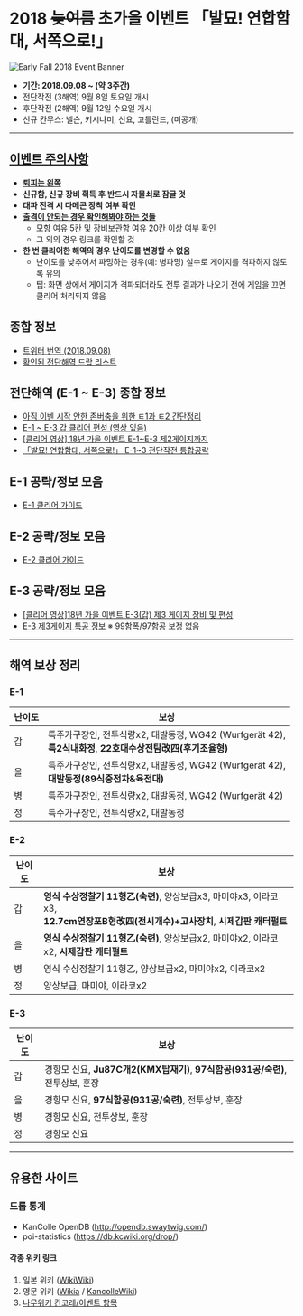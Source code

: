 # 2018 ~~늦여름~~ 초가을 이벤트 「발묘! 연합함대, 서쪽으로!」

![Early Fall 2018 Event Banner](https://github.com/WolfgangKurz/KanColle-Gallery-Noti/raw/master/Assets/ev20180908.gif)

- **기간: 2018.09.08 ~ (약 3주간)**
- 전단작전 (3해역)  9월 8일 토요일 개시
- 후단작전 (2해역)  9월 12일 수요일 개시
- 신규 칸무스: 넬슨, 키시나미, 신요, 고틀란드, (미공개)

------------------------
## [**이벤트 주의사항**](http://gall.dcinside.com/kancolle/7474907)
  - [**퇴피는 왼쪽**](http://gall.dcinside.com/kancolle/4941142)
  - **신규함, 신규 장비 획득 후 반드시 자물쇠로 잠글 것**
  - **대파 진격 시 다메콘 장착 여부 확인**
  - [**출격이 안되는 경우 확인해봐야 하는 것들**](http://gall.dcinside.com/kancolle/6856985)
    - 모항 여유 5칸 및 장비보관함 여유 20칸 이상 여부 확인
    - 그 외의 경우 링크를 확인할 것
  - **한 번 클리어한 해역의 경우 난이도를 변경할 수 없음**
    - 난이도를 낮추어서 파밍하는 경우(예: 병파밍) 실수로 게이지를 격파하지 않도록 유의
    - 팁: 화면 상에서 게이지가 격파되더라도 전투 결과가 나오기 전에 게임을 끄면 클리어 처리되지 않음
    
## 종합 정보
- [트위터 번역 (2018.09.08)](http://gall.dcinside.com/kancolle/7605982)
- [확인된 전단해역 드랍 리스트](http://gall.dcinside.com/kancolle/7609175)

## 전단해역 (E-1 ~ E-3) 종합 정보
- [아직 이벤 시작 안한 존버충을 위한 ㅌ1과 ㅌ2 간단정리](http://gall.dcinside.com/kancolle/7607115)
- [E-1 ~ E-3 갑 클리어 편성 (영상 있음)](http://gall.dcinside.com/kancolle/7605931)
- [[클리어 영상] 18년 가을 이벤트 E-1~E-3 제2게이지까지](http://gall.dcinside.com/kancolle/7605575)
- [「발묘! 연합함대, 서쪽으로!」 E-1~3 전단작전 통합공략](http://gall.dcinside.com/kancolle/7613479)

## E-1 공략/정보 모음
- [E-1 클리어 가이드](http://gall.dcinside.com/kancolle/7606130)

## E-2 공략/정보 모음
- [E-2 클리어 가이드](http://gall.dcinside.com/kancolle/7609554)

## E-3 공략/정보 모음
- [[클리어 영상]18년 가을 이벤트 E-3(갑) 제3 게이지 장비 및 편성](http://gall.dcinside.com/kancolle/7605965)
- [E-3 제3게이지 특공 정보](http://gall.dcinside.com/kancolle/7608827) ※ 99함폭/97함공 보정 없음

---------------------

## 해역 보상 정리
### E-1
| 난이도 | 보상 |
| --- | --- |
| 갑 | 특주가구장인, 전투식량x2, 대발동정, WG42 (Wurfgerät 42), <br/>**특2식내화정**, **22호대수상전탐改四(후기조율형)** |
| 을 | 특주가구장인, 전투식량x2, 대발동정, WG42 (Wurfgerät 42), <br/>**대발동정(89식중전차&육전대)** |
| 병 | 특주가구장인, 전투식량x2, 대발동정, WG42 (Wurfgerät 42) |
| 정 | 특주가구장인, 전투식량x2, 대발동정 |

### E-2
| 난이도 | 보상 |
| --- | --- |
| 갑 | **영식 수상정찰기 11형乙(숙련)**, 양상보급x3, 마미야x3, 이라코x3, <br/>**12.7cm연장포B형改四(전시개수)+고사장치**, **시제갑판 캐터펄트** |
| 을 | **영식 수상정찰기 11형乙(숙련)**, 양상보급x2, 마미야x2, 이라코x2, **시제갑판 캐터펄트** |
| 병 | 영식 수상정찰기 11형乙, 양상보급x2, 마미야x2, 이라코x2 |
| 정 | 양상보급, 마미야, 이라코x2 |

### E-3
| 난이도 | 보상 |
| --- | --- |
| 갑 | 경항모 신요, **Ju87C개2(KMX탑재기)**, **97식함공(931공/숙련)**, 전투상보, 훈장 |
| 을 | 경항모 신요, **97식함공(931공/숙련)**, 전투상보, 훈장 |
| 병 | 경항모 신요, 전투상보, 훈장 |
| 정 | 경항모 신요 |

---------------------
## 유용한 사이트

### 드롭 통계
- KanColle OpenDB (http://opendb.swaytwig.com/)
- poi-statistics (https://db.kcwiki.org/drop/)

#### 각종 위키 링크
1. 일본 위키 ([WikiWiki](http://wikiwiki.jp/kancolle/))
2. 영문 위키 ([Wikia](http://kancolle.wikia.com/wiki/Kancolle_Wiki) / [KancolleWiki](http://en.kancollewiki.net/wiki/Kancolle_Wiki))
3. [나무위키 칸코레/이벤트 항목](https://namu.wiki/w/칸코레/이벤트)
